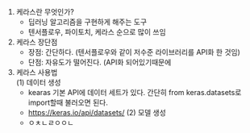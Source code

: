 1. 케라스란 무엇인가?
   - 딥러닝 알고리즘을 구현하게 해주는 도구
   - 텐서플로우, 파이토치, 케라스 순으로 많이 쓰임
2. 케라스 장단점
   - 장점: 간단하다. (텐서플로우와 같이 저수준 라이브러리를 API화 한 것임)
   - 단점: 자유도가 떨어진다. (API화 되어있기때문에 
3. 케라스 사용법  
  (1) 데이터 생성
    - kearas 기본 API에 데이터 세트가 있다. 간단히 from keras.datasets로 import할때 불러오면 된다.
    - https://keras.io/api/datasets/
  (2) 모델 생성
    - ㅇㅊㄴㄹㅇㅇㄴ
